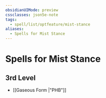 ```yaml
---
obsidianUIMode: preview
cssclasses: json5e-note
tags:
  - spell/list/optfeature/mist-stance
aliases:
  - Spells for Mist Stance
---
```

# Spells for Mist Stance

## 3rd Level

- [[Gaseous Form \|"PHB"]]
